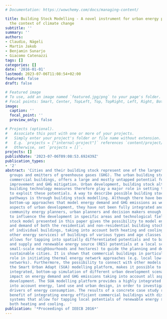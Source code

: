 ```yaml
---
# Documentation: https://wowchemy.com/docs/managing-content/

title: Building Stock Modelling - A novel instrument for urban energy planning in
  the context of climate change
subtitle: ''
summary: ''
authors:
- Claudio, Nägeli
- Martin Jakob
- Benjamin Sunarjo
- Giacomo Catenazzi
tags: []
categories: []
date: '2016-01-01'
lastmod: 2023-07-06T11:08:54+02:00
featured: false
draft: false

# Featured image
# To use, add an image named `featured.jpg/png` to your page's folder.
# Focal points: Smart, Center, TopLeft, Top, TopRight, Left, Right, BottomLeft, Bottom, BottomRight.
image:
  caption: ''
  focal_point: ''
  preview_only: false

# Projects (optional).
#   Associate this post with one or more of your projects.
#   Simply enter your project's folder or file name without extension.
#   E.g. `projects = ["internal-project"]` references `content/project/deep-learning/index.md`.
#   Otherwise, set `projects = []`.
projects: []
publishDate: '2023-07-06T09:08:53.692439Z'
publication_types:
- '2'
abstract: 'Cities and their building stock represent one of the largest energy consumer
  groups and emitters of greenhouse gases (GHG). The urban building stock, including
  commercial buildings, offers a large and mostly untapped potential for energy efficiency
  improvement and GHG mitigation. Urban development, building stock alterations, and
  building technology measures therefore play a major role in setting the framework
  to exploit these potentials. A way to describe possible building stock development
  pathways is through building stock modelling. Although there have been many different
  bottom-up approaches that model energy demand and GHG emissions as well as other
  aspects of urban development, they have not been fully integrated and are not giving
  community energy planners, urban planners and decision makers enough information
  to influence the development in specific areas and technological fields. The building
  stock model presented in this paper gives the possibility to model energy supply
  and demand of both the residential and non-residential building stock at the scale
  of individual buildings, taking into account both heating and cooling demand (and
  other energy services) of buildings of various types and age classes. The model
  allows for tapping into spatially differentiated potentials and to balance demand
  and supply and renewable energy source (RES) potentials at a local scale (typically
  small-scale neighbourhoods and hectares) to guide the planning and development of
  sustainable cities. It is shown that commercial buildings in particular play a key
  role in initiating thermal energy network approaches (e.g. local low-temperature
  networks). Furthermore, the possibility to connect with other models e.g. through
  the Smart Urban Adapt (SUA) modelling platform, makes it possible to run a fully
  integrated, bottom-up simulation of different urban development scenarios and their
  impact on energy demand and GHG emissions taking into account all aspects of urban
  development. The SUA modelling platform provides a highly integrated model, taking
  into account energy, land use and urban design, in order to investigate the socio-economic
  drivers of energy consumption. The results of a concrete case study revealed the
  benefit of integrating energy efficient commercial buildings with district energy
  systems that allow for tapping local potentials of renewable energy sources, for
  both heating and cooling.  '
publication: '*Proceedings of IEECB 2016*'
---
```

